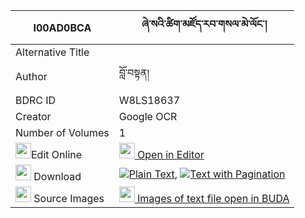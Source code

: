 |I00AD0BCA|ཞེ་སའི་ཚིག་མཛོད་རབ་གསལ་མེ་ལོང་། 
| --- | --- 
|Alternative Title |
|Author| བློ་བསྟན།
|BDRC ID | W8LS18637
|Creator | Google OCR
|Number of Volumes| 1
|<img width="25" src="https://img.icons8.com/color/25/000000/edit-property.png">Edit Online| [<img width="25" src="https://avatars.githubusercontent.com/u/45091458?s=200&v=4"> Open in Editor](http://editor.openpecha.org/I00AD0BCA)
|<img width="25" src="https://img.icons8.com/fluent/48/000000/download-2.png"/>  Download | [![](https://img.icons8.com/color/20/000000/txt.png)Plain Text](https://github.com/Openpecha/I00AD0BCA/releases/download/v2/shyesa_i_tsikdzo_rabsal_melong_plain_I00AD0BCA.zip), [![](https://img.icons8.com/color/20/000000/txt.png)Text with Pagination](https://github.com/Openpecha/I00AD0BCA/releases/download/v2/shyesa_i_tsikdzo_rabsal_melong_pages_I00AD0BCA.zip)
|<img width="25" src="https://img.icons8.com/plasticine/100/000000/pictures-folder.png"/>  Source Images | [<img width="25" src="https://library.bdrc.io/icons/BUDA-small.svg"> Images of text file open in BUDA](https://library.bdrc.io/show/bdr:W8LS18637)